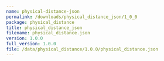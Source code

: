 ```yaml
---
name: physical-distance-json
permalink: /downloads/physical_distance_json/1_0_0
package: physical_distance
title: physical_distance_json
filename: physical_distance.json
version: 1.0.0
full_version: 1.0.0
file: /data/physical_distance/1.0.0/physical_distance.json
---
```

